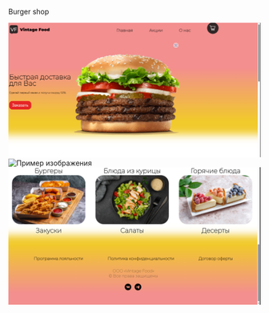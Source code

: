 Burger shop

![Пример изображения](1.png)
![Пример изображения](2.png)
![Пример изображения](3.png)
